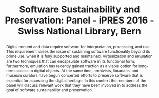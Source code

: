 ---
abstract: Digital content and data require software for interpretation, processing,
  and use. This requirement raises the issue of sustaining software functionality
  beyond its prime use, when it is fully supported and maintained. Virtualization
  and emulation are two techniques that can encapsulate software in its functional
  form; furthermore, emulation has recently gained traction as a viable option for
  long-term access to digital objects. At the same time, archivists, librarians, and
  museum curators have begun concerted efforts to preserve software that is essential
  for accessing the digital heritage. In this context the members of the panel will
  discuss relevant work that they have been involved in to address the goal of software
  sustainability and preservation.
creators:
- Rosenthal, David
- Cochrane, Euan
- Meyerson, Jessica
- Vowell, Zach
- Milic-Frayling, Natasa
date: null
document_url: https://services.phaidra.univie.ac.at/api/object/o:502836/download
grand_parent: iPRES
institutions: []
keywords: []
landing_page_url: https://phaidra.univie.ac.at/o:502836
language: eng
layout: publication
license: CC BY-NC-SA 3.0 AT
notes_url: null
parent: iPRES 2016
presentation_url: null
size: 134865
source_name: iPRES
title: 'Software Sustainability and Preservation: Panel - iPRES 2016 - Swiss National
  Library, Bern'
type: paper
year: 2016
---
